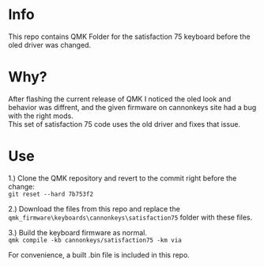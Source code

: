 # Info
This repo contains QMK Folder for the satisfaction 75 keyboard before the oled driver was changed.

# Why?
After flashing the current release of QMK I noticed the oled look and behavior was diffrent, and the given firmware on cannonkeys site had a bug with the right mods.  
This set of satisfaction 75 code uses the old driver and fixes that issue.  

# Use
1.) Clone the QMK repository and revert to the commit right before the change:  
`git reset --hard 7b753f2`  

2.) Download the files from this repo and replace the `qmk_firmware\keyboards\cannonkeys\satisfaction75` folder with these files.  

3.) Build the keyboard firmware as normal.  
 `qmk compile -kb cannonkeys/satisfaction75 -km via`  

For convenience, a built .bin file is included in this repo.

